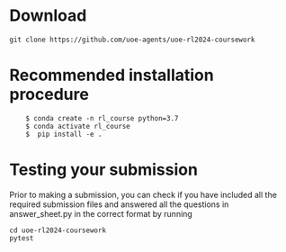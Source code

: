 # Download
```console
git clone https://github.com/uoe-agents/uoe-rl2024-coursework
```

# Recommended installation procedure
```console
    $ conda create -n rl_course python=3.7
    $ conda activate rl_course
    $  pip install -e .
```

# Testing your submission 
Prior to making a submission, you can check if you have included all the required submission files and answered all the questions in answer_sheet.py in the correct format by running
```console
cd uoe-rl2024-coursework
pytest
```
